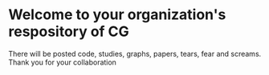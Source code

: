 # Welcome to your organization's respository of CG
There will be posted code, studies, graphs, papers, tears, fear and screams.
Thank you for your collaboration

